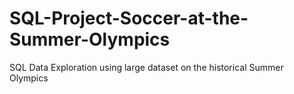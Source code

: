 # SQL-Project-Soccer-at-the-Summer-Olympics
SQL Data Exploration using large dataset on the historical Summer Olympics 
